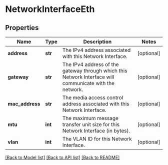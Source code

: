 # NetworkInterfaceEth

## Properties
Name | Type | Description | Notes
------------ | ------------- | ------------- | -------------
**address** | **str** | The IPv4 address associated with this Network Interface. | [optional] 
**gateway** | **str** | The IPv4 address of the gateway through which this Network Interface will communicate with the network. | [optional] 
**mac_address** | **str** | The media access control address associated with this Network Interface. | [optional] 
**mtu** | **int** | The maximum message transfer unit size for this Network Interface (in bytes). | [optional] 
**vlan** | **int** | The VLAN ID for this Network Interface. | [optional] 

[[Back to Model list]](../README.md#documentation-for-models) [[Back to API list]](../README.md#documentation-for-api-endpoints) [[Back to README]](../README.md)

